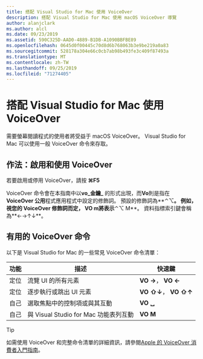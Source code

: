 ```yaml
---
title: 搭配 Visual Studio for Mac 使用 VoiceOver
description: 搭配 Visual Studio for Mac 使用 macOS VoiceOver 導覽
author: alanjclark
ms.author: alcl
ms.date: 09/23/2019
ms.assetid: 590C325D-AAD0-4889-B1DB-A1090BBFBE89
ms.openlocfilehash: 0645d0f00445c70d8d6b768063b3e9be219a0a83
ms.sourcegitcommit: 528178a304e66c0cb7ab98b493fe3c409f87493a
ms.translationtype: MT
ms.contentlocale: zh-TW
ms.lasthandoff: 09/25/2019
ms.locfileid: "71274405"
---
```

# <a name="using-voiceover-with-visual-studio-for-mac"></a>搭配 Visual Studio for Mac 使用 VoiceOver

需要螢幕閱讀程式的使用者將受益于 macOS VoiceOver。 Visual Studio for Mac 可以使用一般 VoiceOver 命令來存取。

## <a name="how-to-enable-and-use-voiceover"></a>作法：啟用和使用 VoiceOver

若要啟用或停用 VoiceOver，請按 **&#8984;F5**

VoiceOver 命令會在本指南中以**vo_金鑰_** 的形式出現，而**Vo**則是指在**VoiceOver 公用**程式應用程式中設定的修飾詞。 預設的修飾詞為**⌃⌥**。 例如，視您的 VoiceOver 修飾詞而定， **VO m**將表示**⌃⌥ M**。 資料指標索引鍵會稱為**←→↑↓**。

## <a name="useful-voiceover-commands"></a>有用的 VoiceOver 命令

以下是 Visual Studio for Mac 的一些常見 VoiceOver 命令清單：

|功能|描述|快速鍵|
|-------|-----------|--------|
|定位|流覽 UI 的所有元素|**VO →**， **VO ←**|
|定位|逐步執行或跳出 UI 元素|**VO ⇧↓**， **VO ⇧↑**|
|自己|選取焦點中的控制項或與其互動|**VO ␣**|
|自己|與 Visual Studio for Mac 功能表列互動|**VO M**|

> [!TIP]
> 如需使用 VoiceOver 和完整命令清單的詳細資訊，請參閱[Apple 的 VoiceOver 消費者入門指南](https://support.apple.com/en-us/guide/voiceover-guide/welcome/web)。